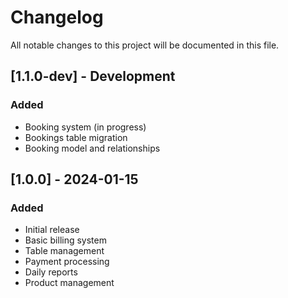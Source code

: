 # Changelog

All notable changes to this project will be documented in this file.

## [1.1.0-dev] - Development
### Added
- Booking system (in progress)
- Bookings table migration
- Booking model and relationships

## [1.0.0] - 2024-01-15
### Added
- Initial release
- Basic billing system
- Table management
- Payment processing
- Daily reports
- Product management